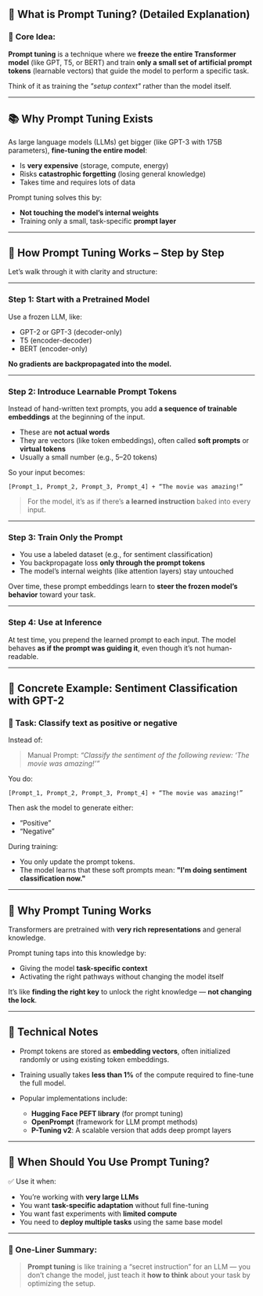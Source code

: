 ## 🧠 **What is Prompt Tuning? (Detailed Explanation)**

### 🔑 **Core Idea**:

**Prompt tuning** is a technique where we **freeze the entire Transformer model** (like GPT, T5, or BERT) and train **only a small set of artificial prompt tokens** (learnable vectors) that guide the model to perform a specific task.

Think of it as training the *"setup context"* rather than the model itself.

---

## 📚 **Why Prompt Tuning Exists**

As large language models (LLMs) get bigger (like GPT-3 with 175B parameters), **fine-tuning the entire model**:

* Is **very expensive** (storage, compute, energy)
* Risks **catastrophic forgetting** (losing general knowledge)
* Takes time and requires lots of data

Prompt tuning solves this by:

* **Not touching the model’s internal weights**
* Training only a small, task-specific **prompt layer**

---

## 🧩 **How Prompt Tuning Works – Step by Step**

Let’s walk through it with clarity and structure:

---

### **Step 1: Start with a Pretrained Model**

Use a frozen LLM, like:

* GPT-2 or GPT-3 (decoder-only)
* T5 (encoder-decoder)
* BERT (encoder-only)

**No gradients are backpropagated into the model.**

---

### **Step 2: Introduce Learnable Prompt Tokens**

Instead of hand-written text prompts, you add **a sequence of trainable embeddings** at the beginning of the input.

* These are **not actual words**
* They are vectors (like token embeddings), often called **soft prompts** or **virtual tokens**
* Usually a small number (e.g., 5–20 tokens)

So your input becomes:

```
[Prompt_1, Prompt_2, Prompt_3, Prompt_4] + “The movie was amazing!”
```

> For the model, it’s as if there’s **a learned instruction** baked into every input.

---

### **Step 3: Train Only the Prompt**

* You use a labeled dataset (e.g., for sentiment classification)
* You backpropagate loss **only through the prompt tokens**
* The model’s internal weights (like attention layers) stay untouched

Over time, these prompt embeddings learn to **steer the frozen model’s behavior** toward your task.

---

### **Step 4: Use at Inference**

At test time, you prepend the learned prompt to each input. The model behaves **as if the prompt was guiding it**, even though it’s not human-readable.

---

## 🔁 **Concrete Example: Sentiment Classification with GPT-2**

### 🧪 Task: Classify text as **positive or negative**

Instead of:

> Manual Prompt: *“Classify the sentiment of the following review: ‘The movie was amazing!’”*

You do:

```plaintext
[Prompt_1, Prompt_2, Prompt_3, Prompt_4] + “The movie was amazing!”
```

Then ask the model to generate either:

* “Positive”
* “Negative”

During training:

* You only update the prompt tokens.
* The model learns that these soft prompts mean: **"I'm doing sentiment classification now."**

---

## 🧠 **Why Prompt Tuning Works**

Transformers are pretrained with **very rich representations** and general knowledge.

Prompt tuning taps into this knowledge by:

* Giving the model **task-specific context**
* Activating the right pathways without changing the model itself

It’s like **finding the right key** to unlock the right knowledge — **not changing the lock**.

---

## 🧪 **Technical Notes**

* Prompt tokens are stored as **embedding vectors**, often initialized randomly or using existing token embeddings.
* Training usually takes **less than 1%** of the compute required to fine-tune the full model.
* Popular implementations include:

  * **Hugging Face PEFT library** (for prompt tuning)
  * **OpenPrompt** (framework for LLM prompt methods)
  * **P-Tuning v2**: A scalable version that adds deep prompt layers

---

## 🎯 **When Should You Use Prompt Tuning?**

✅ Use it when:

* You’re working with **very large LLMs**
* You want **task-specific adaptation** without full fine-tuning
* You want fast experiments with **limited compute**
* You need to **deploy multiple tasks** using the same base model

---

### 🧠 One-Liner Summary:

> **Prompt tuning** is like training a “secret instruction” for an LLM — you don’t change the model, just teach it **how to think** about your task by optimizing the setup.
